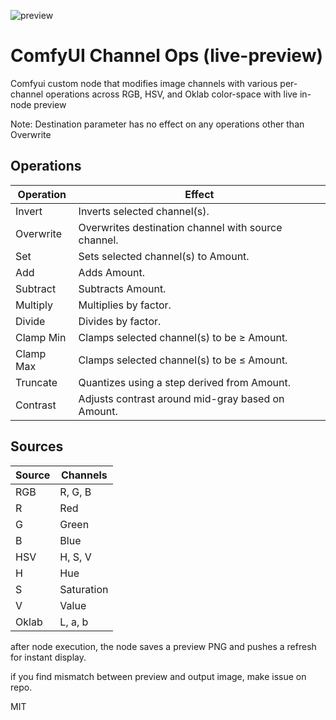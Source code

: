 ![preview](./preview.gif)

# ComfyUI Channel Ops (live-preview)

Comfyui custom node that modifies image channels with various per-channel operations across RGB, HSV, and Oklab color-space with live in-node preview

Note: Destination parameter has no effect on any operations other than Overwrite

## Operations

| Operation | Effect |
|-----------|--------|
| Invert    | Inverts selected channel(s). |
| Overwrite | Overwrites destination channel with source channel. |
| Set       | Sets selected channel(s) to Amount. |
| Add       | Adds Amount. |
| Subtract  | Subtracts Amount. |
| Multiply  | Multiplies by factor. |
| Divide    | Divides by factor. |
| Clamp Min | Clamps selected channel(s) to be ≥ Amount. |
| Clamp Max | Clamps selected channel(s) to be ≤ Amount. |
| Truncate  | Quantizes using a step derived from Amount. |
| Contrast  | Adjusts contrast around mid-gray based on Amount. |

## Sources

| Source | Channels |
|--------|----------|
| RGB    | R, G, B  |
| R      | Red      |
| G      | Green    |
| B      | Blue     |
| HSV    | H, S, V  |
| H      | Hue      |
| S      | Saturation |
| V      | Value    |
| Oklab  | L, a, b  |

after node execution, the node saves a preview PNG and pushes a refresh for instant display.

if you find mismatch between preview and output image, 
make issue on repo.

MIT